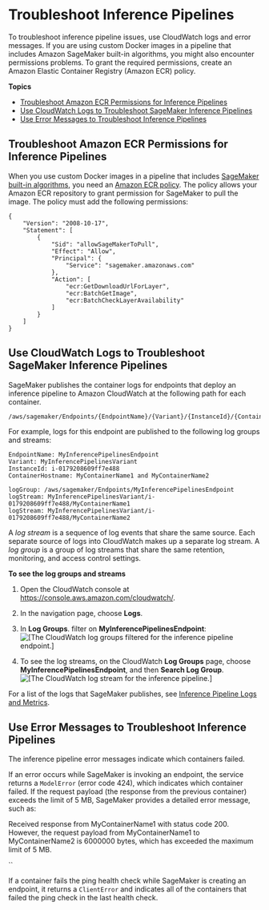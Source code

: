# Troubleshoot Inference Pipelines<a name="inference-pipeline-troubleshoot"></a>

To troubleshoot inference pipeline issues, use CloudWatch logs and error messages\. If you are using custom Docker images in a pipeline that includes Amazon SageMaker built\-in algorithms, you might also encounter permissions problems\. To grant the required permissions, create an Amazon Elastic Container Registry \(Amazon ECR\) policy\.

**Topics**
+ [Troubleshoot Amazon ECR Permissions for Inference Pipelines](#inference-pipeline-troubleshoot-permissions)
+ [Use CloudWatch Logs to Troubleshoot SageMaker Inference Pipelines](#inference-pipeline-troubleshoot-logs)
+ [Use Error Messages to Troubleshoot Inference Pipelines](#inference-pipeline-troubleshoot-errors)

## Troubleshoot Amazon ECR Permissions for Inference Pipelines<a name="inference-pipeline-troubleshoot-permissions"></a>

When you use custom Docker images in a pipeline that includes [SageMaker built\-in algorithms](https://docs.aws.amazon.com/sagemaker/latest/dg/sagemaker-algo-docker-registry-paths.html), you need an [Amazon ECR policy](https://docs.aws.amazon.com/AmazonECR/latest/userguide/what-is-ecr.html)\. The policy allows your Amazon ECR repository to grant permission for SageMaker to pull the image\. The policy must add the following permissions:

```
{
    "Version": "2008-10-17",
    "Statement": [
        {
            "Sid": "allowSageMakerToPull",
            "Effect": "Allow",
            "Principal": {
                "Service": "sagemaker.amazonaws.com"
            },
            "Action": [
                "ecr:GetDownloadUrlForLayer",
                "ecr:BatchGetImage",
                "ecr:BatchCheckLayerAvailability"
            ]
        }
    ]
}
```

## Use CloudWatch Logs to Troubleshoot SageMaker Inference Pipelines<a name="inference-pipeline-troubleshoot-logs"></a>

SageMaker publishes the container logs for endpoints that deploy an inference pipeline to Amazon CloudWatch at the following path for each container\.

```
/aws/sagemaker/Endpoints/{EndpointName}/{Variant}/{InstanceId}/{ContainerHostname}
```

For example, logs for this endpoint are published to the following log groups and streams:

```
EndpointName: MyInferencePipelinesEndpoint
Variant: MyInferencePipelinesVariant
InstanceId: i-0179208609ff7e488
ContainerHostname: MyContainerName1 and MyContainerName2
```

```
logGroup: /aws/sagemaker/Endpoints/MyInferencePipelinesEndpoint
logStream: MyInferencePipelinesVariant/i-0179208609ff7e488/MyContainerName1
logStream: MyInferencePipelinesVariant/i-0179208609ff7e488/MyContainerName2
```

A *log stream* is a sequence of log events that share the same source\. Each separate source of logs into CloudWatch makes up a separate log stream\. A *log group* is a group of log streams that share the same retention, monitoring, and access control settings\.

**To see the log groups and streams**

1. Open the CloudWatch console at [https://console\.aws\.amazon\.com/cloudwatch/](https://console.aws.amazon.com/cloudwatch/)\.

1. In the navigation page, choose **Logs**\.

1. In **Log Groups**\. filter on **MyInferencePipelinesEndpoint**:   
![\[The CloudWatch log groups filtered for the inference pipeline endpoint.\]](http://docs.aws.amazon.com/sagemaker/latest/dg/images/pipeline-log-group-filter.png)

1. To see the log streams, on the CloudWatch **Log Groups** page, choose **MyInferencePipelinesEndpoint**, and then **Search Log Group**\.  
![\[The CloudWatch log stream for the inference pipeline.\]](http://docs.aws.amazon.com/sagemaker/latest/dg/images/pipeline-log-streams-2.png)

For a list of the logs that SageMaker publishes, see [Inference Pipeline Logs and Metrics](inference-pipeline-logs-metrics.md)\.

## Use Error Messages to Troubleshoot Inference Pipelines<a name="inference-pipeline-troubleshoot-errors"></a>

The inference pipeline error messages indicate which containers failed\. 

If an error occurs while SageMaker is invoking an endpoint, the service returns a `ModelError` \(error code 424\), which indicates which container failed\. If the request payload \(the response from the previous container\) exceeds the limit of 5 MB, SageMaker provides a detailed error message, such as: 

Received response from MyContainerName1 with status code 200\. However, the request payload from MyContainerName1 to MyContainerName2 is 6000000 bytes, which has exceeded the maximum limit of 5 MB\.

``

If a container fails the ping health check while SageMaker is creating an endpoint, it returns a `ClientError` and indicates all of the containers that failed the ping check in the last health check\.